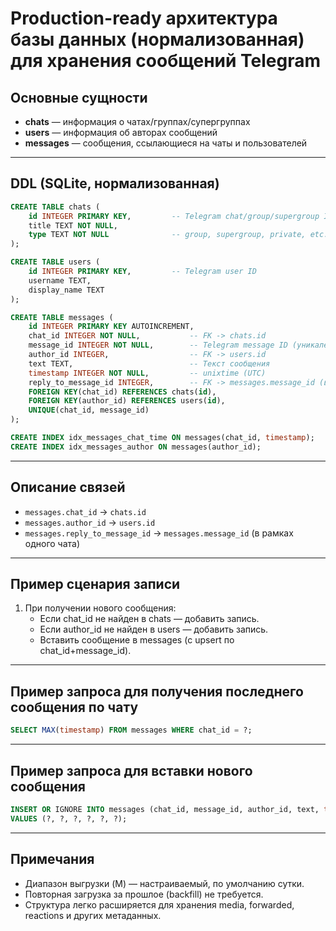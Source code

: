 # Production-ready архитектура базы данных (нормализованная) для хранения сообщений Telegram

## Основные сущности

- **chats** — информация о чатах/группах/супергруппах
- **users** — информация об авторах сообщений
- **messages** — сообщения, ссылающиеся на чаты и пользователей

---

## DDL (SQLite, нормализованная)

```sql
CREATE TABLE chats (
    id INTEGER PRIMARY KEY,         -- Telegram chat/group/supergroup ID
    title TEXT NOT NULL,
    type TEXT NOT NULL              -- group, supergroup, private, etc.
);

CREATE TABLE users (
    id INTEGER PRIMARY KEY,         -- Telegram user ID
    username TEXT,
    display_name TEXT
);

CREATE TABLE messages (
    id INTEGER PRIMARY KEY AUTOINCREMENT,
    chat_id INTEGER NOT NULL,           -- FK -> chats.id
    message_id INTEGER NOT NULL,        -- Telegram message ID (уникален в рамках чата)
    author_id INTEGER,                  -- FK -> users.id
    text TEXT,                          -- Текст сообщения
    timestamp INTEGER NOT NULL,         -- unixtime (UTC)
    reply_to_message_id INTEGER,        -- FK -> messages.message_id (в этом же чате)
    FOREIGN KEY(chat_id) REFERENCES chats(id),
    FOREIGN KEY(author_id) REFERENCES users(id),
    UNIQUE(chat_id, message_id)
);

CREATE INDEX idx_messages_chat_time ON messages(chat_id, timestamp);
CREATE INDEX idx_messages_author ON messages(author_id);
```

---

## Описание связей

- `messages.chat_id` → `chats.id`
- `messages.author_id` → `users.id`
- `messages.reply_to_message_id` → `messages.message_id` (в рамках одного чата)

---

## Пример сценария записи

1. При получении нового сообщения:
    - Если chat_id не найден в chats — добавить запись.
    - Если author_id не найден в users — добавить запись.
    - Вставить сообщение в messages (с upsert по chat_id+message_id).

---

## Пример запроса для получения последнего сообщения по чату

```sql
SELECT MAX(timestamp) FROM messages WHERE chat_id = ?;
```

---

## Пример запроса для вставки нового сообщения

```sql
INSERT OR IGNORE INTO messages (chat_id, message_id, author_id, text, timestamp, reply_to_message_id)
VALUES (?, ?, ?, ?, ?, ?);
```

---

## Примечания

- Диапазон выгрузки (M) — настраиваемый, по умолчанию сутки.
- Повторная загрузка за прошлое (backfill) не требуется.
- Структура легко расширяется для хранения media, forwarded, reactions и других метаданных.